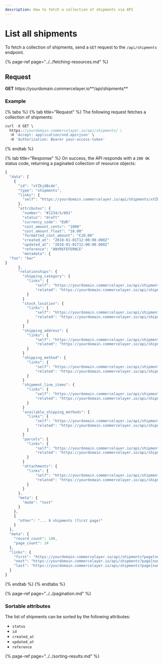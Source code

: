 ```yaml
---
description: How to fetch a collection of shipments via API
---
```


# List all shipments

To fetch a collection of shipments, send a `GET` request to the `/api/shipments` endpoint.

{% page-ref page="../../fetching-resources.md" %}

## Request

**GET** https://<i></i>yourdomain.commercelayer.io**/api/shipments**

### **Example**

{% tabs %}
{% tab title="Request" %}
The following request fetches a collection of shipments:

```javascript
curl -X GET \
  https://yourdomain.commercelayer.io/api/shipments/ \
  -H 'Accept: application/vnd.api+json' \
  -H 'Authorization: Bearer your-access-token'
```
{% endtab %}

{% tab title="Response" %}
On success, the API responds with a `200 OK` status code, returning a paginated collection of resource objects:

```javascript
{
  "data": [
    {
      "id": "xYZkjABcde",
      "type": "shipments",
      "links": {
        "self": "https://yourdomain.commercelayer.io/api/shipments/xYZkjABcde"
      },
      "attributes": {
        "number": "#1234/S/001"
        "status": "draft"
        "currency_code": "EUR"
        "cost_amount_cents": "1000"
        "cost_amount_float": "10.00"
        "formatted_cost_amount": "€10,00"
        "created_at": "2018-01-01T12:00:00.000Z"
        "updated_at": "2018-01-01T12:00:00.000Z"
        "reference": "ANYREFEFERNCE"
        "metadata": {
  "foo": "bar"
}
      },
      "relationships": {
        "shipping_category": {
          "links": {
              "self": "https://yourdomain.commercelayer.io/api/shipments/xYZkjABcde/relationships/shipping_category",
              "related": "https://yourdomain.commercelayer.io/api/shipments/xYZkjABcde/shipping_category"
          }
        }
        "stock_location": {
          "links": {
              "self": "https://yourdomain.commercelayer.io/api/shipments/xYZkjABcde/relationships/stock_location",
              "related": "https://yourdomain.commercelayer.io/api/shipments/xYZkjABcde/stock_location"
          }
        }
        "shipping_address": {
          "links": {
              "self": "https://yourdomain.commercelayer.io/api/shipments/xYZkjABcde/relationships/shipping_address",
              "related": "https://yourdomain.commercelayer.io/api/shipments/xYZkjABcde/shipping_address"
          }
        }
        "shipping_method": {
          "links": {
              "self": "https://yourdomain.commercelayer.io/api/shipments/xYZkjABcde/relationships/shipping_method",
              "related": "https://yourdomain.commercelayer.io/api/shipments/xYZkjABcde/shipping_method"
          }
        }
        "shipment_line_items": {
          "links": {
              "self": "https://yourdomain.commercelayer.io/api/shipments/xYZkjABcde/relationships/shipment_line_items",
              "related": "https://yourdomain.commercelayer.io/api/shipments/xYZkjABcde/shipment_line_items"
          }
        }
        "available_shipping_methods": {
          "links": {
              "self": "https://yourdomain.commercelayer.io/api/shipments/xYZkjABcde/relationships/available_shipping_methods",
              "related": "https://yourdomain.commercelayer.io/api/shipments/xYZkjABcde/available_shipping_methods"
          }
        }
        "parcels": {
          "links": {
              "self": "https://yourdomain.commercelayer.io/api/shipments/xYZkjABcde/relationships/parcels",
              "related": "https://yourdomain.commercelayer.io/api/shipments/xYZkjABcde/parcels"
          }
        }
        "attachments": {
          "links": {
              "self": "https://yourdomain.commercelayer.io/api/shipments/xYZkjABcde/relationships/attachments",
              "related": "https://yourdomain.commercelayer.io/api/shipments/xYZkjABcde/attachments"
          }
        }
      },
      "meta": {
        "mode": "test"
      }
    },
    {
      "other": "... 9 shipments (first page)"
    }
  ],
  "meta": {
    "record_count": 140,
    "page_count": 14
  },
  "links": {
    "first": "https://yourdomain.commercelayer.io/api/shipments?page[number]=1&page[size]=10",
    "next": "https://yourdomain.commercelayer.io/api/shipments?page[number]=2&page[size]=10",
    "last": "https://yourdomain.commercelayer.io/api/shipments?page[number]=14&page[size]=10"
  }
}
```
{% endtab %}
{% endtabs %}

{% page-ref page="../../pagination.md" %}

### Sortable attributes

The list of shipments can be sorted by the following attributes:

* `status`
* `id`
* `created_at`
* `updated_at`
* `reference`

{% page-ref page="../../sorting-results.md" %}
